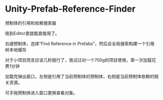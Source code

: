 # Unity-Prefab-Reference-Finder
预制体的引用和依赖搜索器

拖到Editor里就能直接用了。

右键预制体，选择“Find Reference in Prefabs”，然后会全局搜索构建一个引用树本地缓存

对于小项目而言应该几秒就行了，我试过对一个700g的项目使用，第一次加载花费1分钟

加载完弹出窗口，左侧是引用了当前预制体的预制体，右侧是当前预制体依赖的相关资源。

可手拖预制体进入窗口更换查看对象。
